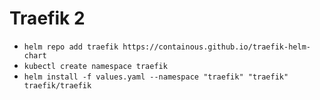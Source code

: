 # Traefik 2

- `helm repo add traefik https://containous.github.io/traefik-helm-chart`
- `kubectl create namespace traefik`
- `helm install -f values.yaml --namespace "traefik" "traefik" traefik/traefik`
